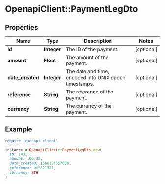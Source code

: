 # OpenapiClient::PaymentLegDto

## Properties

| Name | Type | Description | Notes |
| ---- | ---- | ----------- | ----- |
| **id** | **Integer** | The ID of the payment. | [optional] |
| **amount** | **Float** | The amount of the payment. | [optional] |
| **date_created** | **Integer** | The date and time, encoded into UNIX epoch timestamps. | [optional] |
| **reference** | **String** | The reference of the payment. | [optional] |
| **currency** | **String** | The currency of the payment. | [optional] |

## Example

```ruby
require 'openapi_client'

instance = OpenapiClient::PaymentLegDto.new(
  id: 1432,
  amount: 100.32,
  date_created: 1566198657000,
  reference: 0x2321321,
  currency: ETH
)
```

